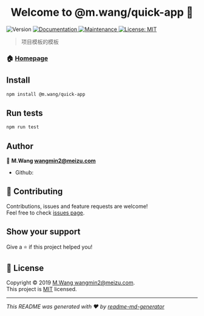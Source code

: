 <h1 align="center">Welcome to @m.wang/quick-app 👋</h1>
<p>
  <img alt="Version" src="https://img.shields.io/badge/version-0.0.1-blue.svg?cacheSeconds=2592000" />
  <a href="https://github.com/m-templates/quick-app#readme">
    <img alt="Documentation" src="https://img.shields.io/badge/documentation-yes-brightgreen.svg" target="_blank" />
  </a>
  <a href="https://github.com/m-templates/quick-app/graphs/commit-activity">
    <img alt="Maintenance" src="https://img.shields.io/badge/Maintained%3F-yes-green.svg" target="_blank" />
  </a>
  <a href="https://github.com/m-templates/quick-app/blob/master/LICENSE">
    <img alt="License: MIT" src="https://img.shields.io/badge/License-MIT-yellow.svg" target="_blank" />
  </a>
</p>

> 项目模板的模板

### 🏠 [Homepage](https://github.com/m-templates/quick-app#readme)

## Install

```sh
npm install @m.wang/quick-app
```

## Run tests

```sh
npm run test
```

## Author

👤 **M.Wang <wangmin2@meizu.com>**

- Github:

## 🤝 Contributing

Contributions, issues and feature requests are welcome!<br />Feel free to check [issues page](https://github.com/m-templates/quick-app/issues).

## Show your support

Give a ⭐️ if this project helped you!

## 📝 License

Copyright © 2019 [M.Wang <wangmin2@meizu.com>](https://github.com/m-templates).<br />
This project is [MIT](https://github.com/m-templates/quick-app/blob/master/LICENSE) licensed.

---

_This README was generated with ❤️ by [readme-md-generator](https://github.com/kefranabg/readme-md-generator)_
